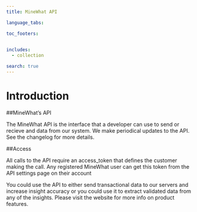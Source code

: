 ```yaml
---
title: MineWhat API

language_tabs:

toc_footers:
  

includes:
  - collection

search: true
---
```


# Introduction

##MineWhat’s API

The MineWhat API is the interface that a developer can use to send or recieve and data from our system. We make periodical updates to the API. See the changelog for more details.
 
##Access

All calls to the API require an access_token that defines the customer making the call. Any registered MineWhat user can get this token from the API settings page on their account

You could use the API to either send transactional data to our servers and increase insight accuracy or you could use it to extract validated data from any of the insights. Please visit the website for more info on product features.



